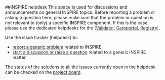 ##INSPIRE helpdesk 
This space is used for discussions and announcements on general INSPIRE topics. Before reporting a problem or asking a question here, please make sure that the problem or question is not relevant to (only) a specific INSPIRE component. If this is the case, please use the dedicated helpdesks for the ([Validator](https://github.com/INSPIRE-MIF/helpdesk-validator "Validator"), [Geroportal](https://github.com/INSPIRE-MIF/helpdesk-geoportal "Geoportal"), [Registry](https://github.com/INSPIRE-MIF/helpdesk-registry "Registry")).

Use the issue tracker (helpdesk) to:

- [report a generic problem](https://github.com/INSPIRE-MIF/helpdesk/issues/new?assignees=&labels=&template=report-a-problem-or-bug.md&title= "report a generic problem") related to INSPIRE, 
- [start a discussion or raise a question](https://github.com/INSPIRE-MIF/helpdesk/issues/new?assignees=&labels=&template=start-a-discussion.md&title= "start a discussion or raise a question") related to a generic INSPIRE matter.

The status of the solutions to all the issues currently open in the helpdesk can be checked on the [project board](https://github.com/INSPIRE-MIF/helpdesk/issues "project board").
